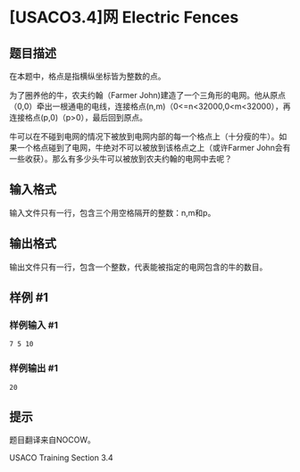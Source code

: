 # [USACO3.4]网 Electric Fences

## 题目描述

在本题中，格点是指横纵坐标皆为整数的点。

为了圈养他的牛，农夫约翰（Farmer John)建造了一个三角形的电网。他从原点（0,0）牵出一根通电的电线，连接格点(n,m)（0<=n<32000,0<m<32000），再连接格点(p,0)（p>0），最后回到原点。

牛可以在不碰到电网的情况下被放到电网内部的每一个格点上（十分瘦的牛）。如果一个格点碰到了电网，牛绝对不可以被放到该格点之上（或许Farmer John会有一些收获）。那么有多少头牛可以被放到农夫约翰的电网中去呢？


## 输入格式

输入文件只有一行，包含三个用空格隔开的整数：n,m和p。


## 输出格式

输出文件只有一行，包含一个整数，代表能被指定的电网包含的牛的数目。


## 样例 #1

### 样例输入 #1
```
7 5 10
```

### 样例输出 #1

```
20
```

## 提示

题目翻译来自NOCOW。

USACO Training Section 3.4

